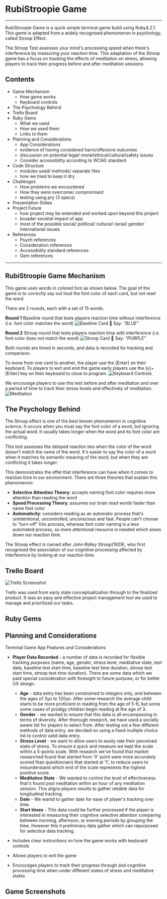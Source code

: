 
# RubiStroopie Game
----
RubiStroopie Game is a quick simple terminal game build using Ruby4.2.1. This game is adapted from a widely recognised phenomenon in psychology, called Stroop Effect. 

The Stroop Test assesses your mind's processing speed when there's interference by measuring your reaction time. This adaptation of the Stroop game has a focus on tracking the effects of meditation on stress, allowing players to track their progress before and after meditation sessions.

## Contents
- Game Mechanism
    - How game works
    - Keyboard controls
- The Psychology Behind
- Trello Board
- Ruby Gems
    - What we used
    - How we used them
    - Links to them
- Planning and Considerations
    - App Considerations
    - evidence of having considered harm/offensive outcomes
    - discussion on potential legal/ moral/ethical/cultural/safety issues
    - Consider accessibility according to WCAG standard
- Code Structure
    - modules used/ methods/ separate files
    - how we tried to keep it dry
- Challenges
    - How problems we encountered
    - How they were overcome/ compromised
    - testing using pry (3 specs)
- Presentation Slides
- Project Future
    - how project may be extended and worked upon beyond this project
    - broader societal impact of app
    - most of the possible social/ political/ cultural/ racial/ gender/ international issues
- References
    - Psych references
    - Consideration references
    - Accessibility standard references
    - Gem references


---

## RubiStroopie Game Mechanism
This game uses words in colored font as shown below. The goal of the game is to correctly say out loud the font color of each card, but not read the word. 

There are 2 rounds, each with a set of 15 words. 

**Round 1**
Baseline round that tests players reaction time without interference (i.e. font color matches the word)
![Baseline Card](docs/base_card.png) 💬 Say: *"BLUE"*

**Round 2**
Stroop round that tests players reaction time with interference (i.e. font color does not match the word)
![Stroop Card](docs/stroop_card.png) 💬 Say: *"PURPLE"*

Both rounds are timed in seconds, and data is recorded for tracking and comparison. 

To move from one card to another, the player use the [Enter] on their keyboard. To players to exit and end the game early players use the [x]+[Enter] key on their keyboard to close to program.
![Keyboard Controls](docs/keyboard_control.jpg)

We encourage players to use this test before and after meditation and over a period of time to track their stress levels and effectively of meditation. 
![Meditation](docs/medidate_vector.jpg)



## The Psychology Behind 
The Stroop effect is one of the best known phenomenon in cognitive science. It occurs when you must say the font color of a word, but ignoring the actual word. It usually takes longer when the word and its font color are conflicting.

This test assesses the delayed reaction ties when the color of the word doesn't match the name of the word. It's easier to say the color of a word when it matches its semantic meaning of the word, but when they are conflicting it takes longer. 

This demonstrates the effet that interference can have when it comes to reaction time in our environment. There are three theories that explain this phenomenon:
- **Selective Attention Theory**: accepts naming font color requires more attention than reading the word
- **Speed Processing Theory**: assumes our brain read words faster than name font color
- **Automaticity**: considers reading as an automatic process that's unintentional, uncontrolled, unconscious and fast. People can't choose to "turn-off" this process, whereas font color naming is a less automated process, so more attentional resource is needed which slows down our reaction time.

The Stroop effect is named after *John Ridley Stroop*(1929), who first recognised the association of our cognitive processing affected by interference by looking at our reaction time.


## Trello Board

![Trello Screenshot](docs/trello_scrnsht_05sep.png)

Trello was used from early state conceptualization through to the finalized product. It was an easy and effective project management tool we used to manage and prioritized our tasks.

## Ruby Gems


## Planning and Considerations

Terminal Game App Features and Considerations
- **Player Data Recorded** - a number of data is recorded for flexible tracking purposes (name, age, gender, stress level, meditative state, test date, baseline test start time, baseline test time duration, stroop test start time, stroop test time duration). There are some data which we paid special consideration with foresight to future purpose, or for better UX design.
    - **Age** - data entry has been constrained to integers only, and between the ages of 3yo to 120yo. After some research the average child starts to be more proficient in reading from the age of 5-6, but some some cases of prodigy children begin reading at the age of 3.
    - **Gender** - we wanted to ensure that this data is all encampassing in terms of diversity. After thorough research, we have used a socially aware list for players to select from. After testing out a few different methods of data entry, we decided on using a fixed multiple choice list to control valid data entry.
    - **Stress Level** - we want to allow users to easily rate their perceived state of stress. To ensure a quick and measure we kept the scale within a 5-points scale. With research we've found that market researched found that started from '0' point were more accurately scored than questionnairs that started at '1', to reduce users to misunderstand which end of the scale represents the highest positive score.
    -  **Meditative State** - We wanted to control the level of effectiveness that's found post meditation within an hour of any meditation session. This aligns players results to gather reliable data for longitudinal tracking.
    -  **Date** - We wantd to gather date for ease of player's tracking over time
    -  **Start times** - This data could be further processed if the player is interested in measuring their cognitive selective attention comparing between morning, afternoon, or evening periods by grouping the time. However this it preliminary data gather which can repurposed for selectice data tracking.
  
- Includes clear instructions on how the game works with keyboard controls
- Allows players to exit the game
- Encourages players to track their progress through and cognitive processing time when under different states of stress and meditative states



## Game Screenshots